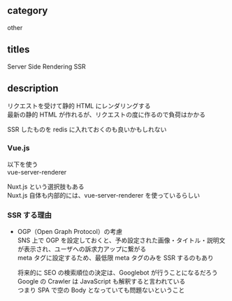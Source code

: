 ## category

other

## titles

Server Side Rendering
SSR

## description

リクエストを受けて静的 HTML にレンダリングする  
最新の静的 HTML が作れるが、リクエストの度に作るので負荷はかかる

SSR したものを redis に入れておくのも良いかもしれない

### Vue.js

以下を使う  
vue-server-renderer

Nuxt.js という選択肢もある  
Nuxt.js 自体も内部的には、vue-server-renderer を使っているらしい

### SSR する理由

- OGP（Open Graph Protocol）の考慮  
  SNS 上で OGP を設定しておくと、予め設定された画像・タイトル・説明文が表示され、ユーザへの訴求力アップに繋がる  
  meta タグに設定するため、最低限 meta タグのみを SSR するのもあり

  将来的に SEO の検索順位の決定は、Googlebot が行うことになるだろう  
  Google の Crawler は JavaScript も解釈すると言われている  
  つまり SPA で空の Body となっていても問題ないということ
